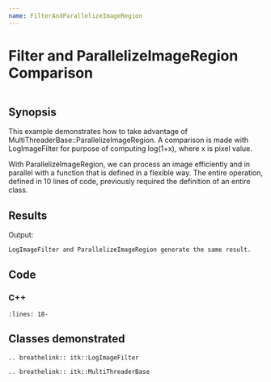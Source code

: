 ```yaml
---
name: FilterAndParallelizeImageRegion
---
```


# Filter and ParallelizeImageRegion Comparison

```{index} single: MultiThreaderBase
```

## Synopsis

This example demonstrates how to take advantage of MultiThreaderBase::ParallelizeImageRegion.
A comparison is made with LogImageFilter for purpose of computing log(1+x), where x is pixel value.

With ParallelizeImageRegion, we can process an image efficiently and in parallel
with a function that is defined in a flexible way. The entire operation, defined in 10 lines of code,
previously required the definition of an entire class.

## Results

Output:

```
LogImageFilter and ParallelizeImageRegion generate the same result.
```

## Code

### C++

```{literalinclude} Code.cxx
:lines: 18-
```

## Classes demonstrated

```{eval-rst}
.. breathelink:: itk::LogImageFilter
```

```{eval-rst}
.. breathelink:: itk::MultiThreaderBase
```
